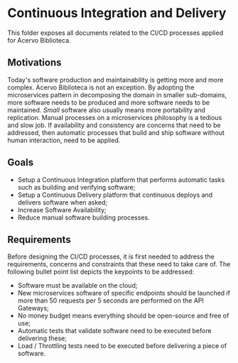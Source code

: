 # Continuous Integration and Delivery

This folder exposes all documents related to the CI/CD processes applied for Acervo Biblioteca.

## Motivations

Today's software production and maintainability is getting more and more complex. Acervo Biblioteca is not an exception. By adopting the microservices pattern in decomposing the domain in smaller sub-domains, more software needs to be produced and more software needs to be maintained. *Small* software also usually means more portability and replication. Manual processes on a microservices philosophy is a tedious and slow job. If availability and consistency are concerns that need to be addressed, then automatic processes that build and ship software without human interaction, need to be applied.

## Goals

- Setup a Continuous Integration platform that performs automatic tasks such as building and verifying software;
- Setup a Continuous Delivery platform that continuous deploys and delivers software when asked;
- Increase Software Availability;
- Reduce manual software building processes.

## Requirements

Before designing the CI/CD processes, it is first needed to address the requirements, concerns and constraints that these need to take care of. The following bullet point list depicts the keypoints to be addressed:

- Software must be available on the cloud;
- New microservices software of specific endpoints should be launched if more than 50 requests per 5 seconds are performed on the API Gateways;
- No money budget means everything should be open-source and free of use;
- Automatic tests that validate software need to be executed before delivering these;
- Load / Throttling tests need to be executed before delivering a piece of software.